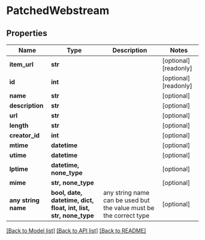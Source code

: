 # PatchedWebstream


## Properties
Name | Type | Description | Notes
------------ | ------------- | ------------- | -------------
**item_url** | **str** |  | [optional] [readonly] 
**id** | **int** |  | [optional] [readonly] 
**name** | **str** |  | [optional] 
**description** | **str** |  | [optional] 
**url** | **str** |  | [optional] 
**length** | **str** |  | [optional] 
**creator_id** | **int** |  | [optional] 
**mtime** | **datetime** |  | [optional] 
**utime** | **datetime** |  | [optional] 
**lptime** | **datetime, none_type** |  | [optional] 
**mime** | **str, none_type** |  | [optional] 
**any string name** | **bool, date, datetime, dict, float, int, list, str, none_type** | any string name can be used but the value must be the correct type | [optional]

[[Back to Model list]](../README.md#documentation-for-models) [[Back to API list]](../README.md#documentation-for-api-endpoints) [[Back to README]](../README.md)


